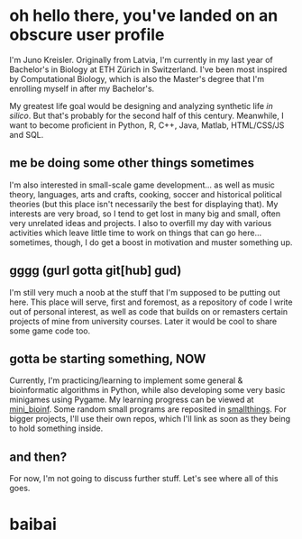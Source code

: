 # oh hello there, you've landed on an obscure user profile

I'm Juno Kreisler. Originally from Latvia, I'm currently in my last year of Bachelor's in Biology at ETH Zürich in Switzerland.
I've been most inspired by Computational Biology, which is also the Master's degree that I'm enrolling myself in after my Bachelor's. 

My greatest life goal would be designing and analyzing synthetic life *in silico*. But that's probably for the second half of this century.
Meanwhile, I want to become proficient in Python, R, C++, Java, Matlab, HTML/CSS/JS and SQL.

## me be doing some other things sometimes

I'm also interested in small-scale game development... 
as well as music theory, languages, arts and crafts, cooking, soccer and historical political theories 
(but this place isn't necessarily the best for displaying that). My interests are very broad, so I tend to get lost in many big and small, 
often very unrelated ideas and projects. I also to overfill my day with various activities which leave little time to work on things 
that can go here... sometimes, though, I do get a boost in motivation and muster something up. 

## gggg (gurl gotta git[hub] gud)

I'm still very much a noob at the stuff that I'm supposed to be putting out here. This place will serve, first and foremost, 
as a repository of code I write out of personal interest, as well as code that builds on or remasters certain projects of mine 
from university courses. Later it would be cool to share some game code too.

## gotta be starting something, NOW

Currently, I'm practicing/learning to implement some general & bioinformatic algorithms in Python,
while also developing some very basic minigames using Pygame. 
My learning progress can be viewed at [mini_bioinf](https://github.com/junokreisler/mini_bioinf).
Some random small programs are reposited in [smallthings](https://github.com/junokreisler/smallthings).
For bigger projects, I'll use their own repos, which I'll link as soon as they being to hold something inside.

## and then?

For now, I'm not going to discuss further stuff.
Let's see where all of this goes.

# baibai

<!---
junokreisler/junokreisler is a ✨ special ✨ repository because its `README.md` (this file) appears on your GitHub profile.
You can click the Preview link to take a look at your changes.
--->
